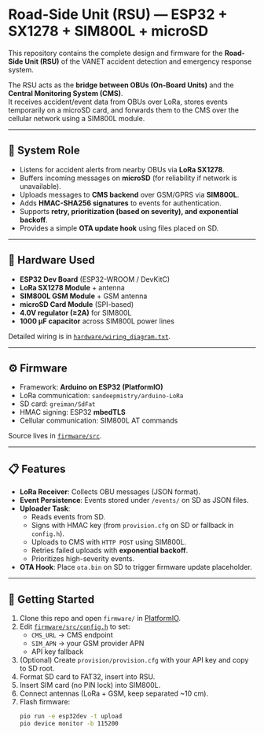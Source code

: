 # Road-Side Unit (RSU) — ESP32 + SX1278 + SIM800L + microSD

This repository contains the complete design and firmware for the **Road-Side Unit (RSU)** of the VANET accident detection and emergency response system.  

The RSU acts as the **bridge between OBUs (On-Board Units)** and the **Central Monitoring System (CMS)**.  
It receives accident/event data from OBUs over LoRa, stores events temporarily on a microSD card, and forwards them to the CMS over the cellular network using a SIM800L module.

---

## 🚦 System Role
- Listens for accident alerts from nearby OBUs via **LoRa SX1278**.
- Buffers incoming messages on **microSD** (for reliability if network is unavailable).
- Uploads messages to **CMS backend** over GSM/GPRS via **SIM800L**.
- Adds **HMAC-SHA256 signatures** to events for authentication.
- Supports **retry, prioritization (based on severity), and exponential backoff**.
- Provides a simple **OTA update hook** using files placed on SD.

---

## 🧩 Hardware Used
- **ESP32 Dev Board** (ESP32-WROOM / DevKitC)
- **LoRa SX1278 Module** + antenna
- **SIM800L GSM Module** + GSM antenna
- **microSD Card Module** (SPI-based)
- **4.0V regulator (≥2A)** for SIM800L
- **1000 µF capacitor** across SIM800L power lines

Detailed wiring is in [`hardware/wiring_diagram.txt`](hardware/wiring_diagram.txt).

---

## ⚙️ Firmware
- Framework: **Arduino on ESP32 (PlatformIO)**
- LoRa communication: `sandeepmistry/arduino-LoRa`
- SD card: `greiman/SdFat`
- HMAC signing: ESP32 **mbedTLS**
- Cellular communication: SIM800L AT commands

Source lives in [`firmware/src`](firmware/src/).

---

## 📋 Features
- **LoRa Receiver**: Collects OBU messages (JSON format).
- **Event Persistence**: Events stored under `/events/` on SD as JSON files.
- **Uploader Task**:
  - Reads events from SD.
  - Signs with HMAC key (from `provision.cfg` on SD or fallback in `config.h`).
  - Uploads to CMS with `HTTP POST` using SIM800L.
  - Retries failed uploads with **exponential backoff**.
  - Prioritizes high-severity events.
- **OTA Hook**: Place `ota.bin` on SD to trigger firmware update placeholder.

---

## 🚀 Getting Started
1. Clone this repo and open `firmware/` in [PlatformIO](https://platformio.org/).
2. Edit [`firmware/src/config.h`](firmware/src/config.h) to set:
   - `CMS_URL` → CMS endpoint
   - `SIM_APN` → your GSM provider APN
   - API key fallback
3. (Optional) Create `provision/provision.cfg` with your API key and copy to SD root.
4. Format SD card to FAT32, insert into RSU.
5. Insert SIM card (no PIN lock) into SIM800L.
6. Connect antennas (LoRa + GSM, keep separated ~10 cm).
7. Flash firmware:
   ```bash
   pio run -e esp32dev -t upload
   pio device monitor -b 115200
